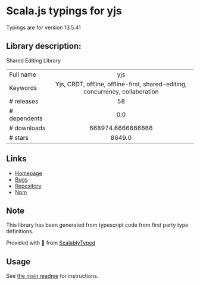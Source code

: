 
# Scala.js typings for yjs

Typings are for version 13.5.41

## Library description:
Shared Editing Library

|                    |                 |
| ------------------ | :-------------: |
| Full name          | yjs |
| Keywords           | Yjs, CRDT, offline, offline-first, shared-editing, concurrency, collaboration |
| # releases         | 58 |
| # dependents       | 0.0 |
| # downloads        | 668974.6666666666 |
| # stars            | 8649.0 |

## Links
- [Homepage](https://docs.yjs.dev)
- [Bugs](https://github.com/yjs/yjs/issues)
- [Repository](https://github.com/yjs/yjs)
- [Npm](https://www.npmjs.com/package/yjs)
    


## Note
This library has been generated from typescript code from first party type definitions.

Provided with :purple_heart: from [ScalablyTyped](https://github.com/oyvindberg/ScalablyTyped)

## Usage
See [the main readme](../../readme.md) for instructions.


